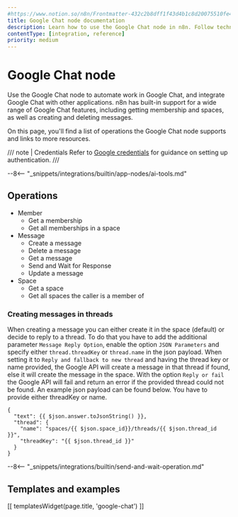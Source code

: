 ```yaml
---
#https://www.notion.so/n8n/Frontmatter-432c2b8dff1f43d4b1c8d20075510fe4
title: Google Chat node documentation
description: Learn how to use the Google Chat node in n8n. Follow technical documentation to integrate Google Chat node into your workflows.
contentType: [integration, reference]
priority: medium
---
```


# Google Chat node

Use the Google Chat node to automate work in Google Chat, and integrate Google Chat with other applications. n8n has built-in support for a wide range of Google Chat features, including getting membership and spaces, as well as creating and deleting messages. 

On this page, you'll find a list of operations the Google Chat node supports and links to more resources.

/// note | Credentials
Refer to [Google credentials](/integrations/builtin/credentials/google/index.md) for guidance on setting up authentication. 
///

--8<-- "_snippets/integrations/builtin/app-nodes/ai-tools.md"

## Operations

* Member
    * Get a membership
    * Get all memberships in a space
* Message
    * Create a message
    * Delete a message
    * Get a message
	* Send and Wait for Response
    * Update a message
* Space
    * Get a space
    * Get all spaces the caller is a member of


### Creating messages in threads
When creating a message you can either create it in the space (default) or decide to reply to a thread. To do that you have to add the additional parameter `Message Reply Option`, enable the option `JSON Parameters` and specify either `thread.threadKey` or `thread.name` in the json payload. When setting it to `Reply and fallback to new thread` and having the thread key or name provided, the Google API will create a message in that thread if found, else it will create the message in the space. With the option `Reply or fail` the Google API will fail and return an error if the provided thread could not be found. 
An example json payload can be found below. You have to provide either threadKey or name. 
```
{
  "text": {{ $json.answer.toJsonString() }},
  "thread": {
    "name": "spaces/{{ $json.space_id}}/threads/{{ $json.thread_id }}",
    "threadKey": "{{ $json.thread_id }}"
  }
}
```

--8<-- "_snippets/integrations/builtin/send-and-wait-operation.md"

## Templates and examples

<!-- see https://www.notion.so/n8n/Pull-in-templates-for-the-integrations-pages-37c716837b804d30a33b47475f6e3780 -->
[[ templatesWidget(page.title, 'google-chat') ]]
